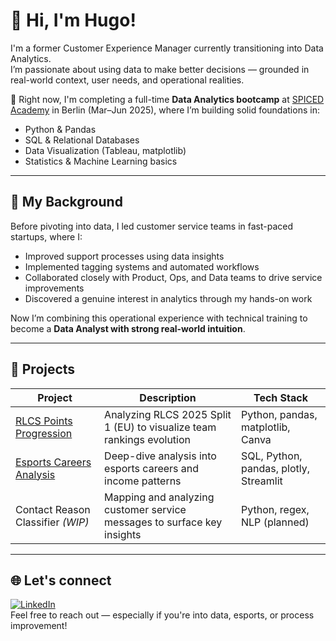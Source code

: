 # 👋 Hi, I'm Hugo!

I'm a former Customer Experience Manager currently transitioning into Data Analytics.  
I’m passionate about using data to make better decisions — grounded in real-world context, user needs, and operational realities.

🎯 Right now, I'm completing a full-time **Data Analytics bootcamp** at [SPICED Academy](https://www.spiced-academy.com/) in Berlin (Mar–Jun 2025), where I’m building solid foundations in:
- Python & Pandas
- SQL & Relational Databases
- Data Visualization (Tableau, matplotlib)
- Statistics & Machine Learning basics

---

## 🧠 My Background

Before pivoting into data, I led customer service teams in fast-paced startups, where I:
- Improved support processes using data insights  
- Implemented tagging systems and automated workflows  
- Collaborated closely with Product, Ops, and Data teams to drive service improvements  
- Discovered a genuine interest in analytics through my hands-on work

Now I’m combining this operational experience with technical training to become a **Data Analyst with strong real-world intuition**.

---

## 📂 Projects

| Project | Description | Tech Stack |
|--------|-------------|------------|
| [RLCS Points Progression](https://github.com/HugoM-V/RLCS_2025_Top_8_EU_Teams/tree/main) | Analyzing RLCS 2025 Split 1 (EU) to visualize team rankings evolution | Python, pandas, matplotlib, Canva |
| [Esports Careers Analysis](https://github.com/HugoM-V/esports-careers-analysis) | Deep-dive analysis into esports careers and income patterns | SQL, Python, pandas, plotly, Streamlit |
| Contact Reason Classifier *(WIP)* | Mapping and analyzing customer service messages to surface key insights | Python, regex, NLP (planned) |
---

## 🌐 Let's connect

[![LinkedIn](https://img.shields.io/badge/LinkedIn-%230077B5.svg?logo=linkedin&logoColor=white)](https://linkedin.com/in/hmaltavacas)  
Feel free to reach out — especially if you're into data, esports, or process improvement!

